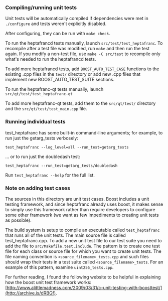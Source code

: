 ### Compiling/running unit tests

Unit tests will be automatically compiled if dependencies were met in `./configure`
and tests weren't explicitly disabled.

After configuring, they can be run with `make check`.

To run the heptafrancd tests manually, launch `src/test/test_heptafranc`. To recompile
after a test file was modified, run `make` and then run the test again. If you
modify a non-test file, use `make -C src/test` to recompile only what's needed
to run the heptafrancd tests.

To add more heptafrancd tests, add `BOOST_AUTO_TEST_CASE` functions to the existing
.cpp files in the `test/` directory or add new .cpp files that
implement new BOOST_AUTO_TEST_SUITE sections.

To run the heptafranc-qt tests manually, launch `src/qt/test/test_heptafranc-qt`

To add more heptafranc-qt tests, add them to the `src/qt/test/` directory and
the `src/qt/test/test_main.cpp` file.

### Running individual tests

test_heptafranc has some built-in command-line arguments; for
example, to run just the getarg_tests verbosely:

    test_heptafranc --log_level=all --run_test=getarg_tests

... or to run just the doubledash test:

    test_heptafranc --run_test=getarg_tests/doubledash

Run `test_heptafranc --help` for the full list.

### Note on adding test cases

The sources in this directory are unit test cases.  Boost includes a
unit testing framework, and since heptafranc already uses boost, it makes
sense to simply use this framework rather than require developers to
configure some other framework (we want as few impediments to creating
unit tests as possible).

The build system is setup to compile an executable called `test_heptafranc`
that runs all of the unit tests.  The main source file is called
test_heptafranc.cpp. To add a new unit test file to our test suite you need
to add the file to `src/Makefile.test.include`. The pattern is to create
one test file for each class or source file for which you want to create
unit tests.  The file naming convention is `<source_filename>_tests.cpp`
and such files should wrap their tests in a test suite
called `<source_filename>_tests`. For an example of this pattern,
examine `uint256_tests.cpp`.

For further reading, I found the following website to be helpful in
explaining how the boost unit test framework works:
[http://www.alittlemadness.com/2009/03/31/c-unit-testing-with-boosttest/](http://archive.is/dRBGf).
